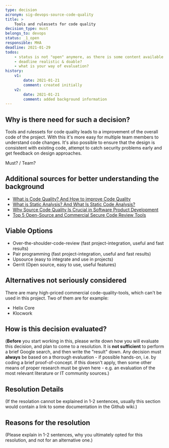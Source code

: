 ```yaml
---
type: decision
acronym: sig-devops-source-code-quality
title: >
    Tools and rulessets for code quality
decision_type: must
belongs_to: devops
status: _1_open
responsible: MHA
deadline: 2021-01-29
todos:
    - status is not "open" anymore, as there is some content available
    - deadline realistic & doable?
    - what is your way of evaluation?
history:
    v1:
        date: 2021-01-21
        comment: created initially
    v2:
        date: 2021-01-21
        comment: added background information
---
```


## Why is there need for such a decision?

Tools and rulessets for code quality leads to a improvement of the overall code of the project. With this it's more 
easy for multiple team members to understand code changes. It's also possible to ensure that the design is consistent 
with existing code, attempt to catch security problems early and get feedback on design approaches.

Must? / Team?

## Additional sources for better understanding the background

- [What is Code Quality? And How to improve Code Quality](https://www.perforce.com/blog/sca/what-code-quality-and-how-improve-code-quality)
- [What is Static Analysis? And What Is Static Code Analysis?](https://www.perforce.com/blog/sca/what-static-analysis)
- [Why Source Code Quality Is Crucial in Software Product Development](https://www.rabitse.com/blog/why-source-code-quality-is-crucial/)
- [Top 5 Open-Source and Commercial Secure Code Review Tools](https://resources.infosecinstitute.com/topic/top-5-open-source-and-commercial-secure-code-review-tools/)


## Viable Options

- Over-the-shoulder-code-review (fast project-integration, useful and fast results)
- Pair programming (fast project-integration, useful and fast results)
- Upsource (easy to integrate and use in projects)
- Gerrit (Open source, easy to use, useful features)

## Alternatives not seriously considered

There are many high-priced commercial code-quality-tools, which can't be used in this project. Two of them are for
example:
- Helix Core
- Klocwork

## How is this decision evaluated?

(**Before** you start working in this, please write down how you will evaluate this decision, and plan to 
come to a resolution. 
It is  **not sufficient** to perform a brief Google search, and then write  the "result" down. Any decision must
**always** be based on a thorough evaluation - if possible hands-on, i.e. by coding a brief proof-of-concept.
if this doesn't apply, then some other means of proper research must be given here - e.g. an evaluation of 
the most relevant literature or IT community sources.) 

 
## Resolution Details

(If the resolation cannot be explained in 1-2 sentences, usually this section would contain a link to some
documentation in the Github wiki.)


## Reasons for the resolution

(Please explain in 1-2 sentences, why you ultimately opted for this resolution, and not for an alternative one.)

